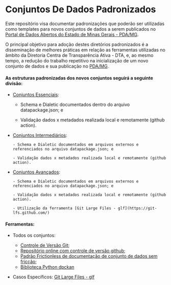 Conjuntos De Dados Padronizados
==

Este repositório visa documentar padronizações que poderão ser utilizadas como templates para novos conjuntos de dados a serem publicados no [Portal de Dados Abertos do Estado de Minas Gerais - PDA/MG](https://dados.mg.gov.br/).

O principal objetivo para adoção destes diretórios padronizados é a disseminação de melhores práticas em relação as ferramentas utilizadas no âmbito da Diretoria Centra de Transparência Ativa - DTA, e, ao mesmo tempo, a redução do trabalho repetitivo na inicialização de um novo conjunto de dados e sua publicação no [PDA/MG](https://dados.mg.gov.br/).

#### As estruturas padronizadas dos novos conjuntos seguirá a seguinte divisão:

- [Conjuntos Essenciais]():

    - Schema e Dialetic documentados dentro do arquivo datapackage.json; e

    - Validação dados x metadados realizada local e remotamente (github action).

- [Conjuntos Intermediários]():

      - Schema e Dialetic documentados em arquivos externos e referenciados no arquivo datapackage.json; e

      - Validação dados x metadados realizada local e remotamente (github action).

- [Conjuntos Avançados]():

      - Schema e Dialetic documentados em arquivos externos e referenciados no arquivo datapackage.json; e

      - Validação dados x metadados realizada local e remotamente (github action).

      - Utilização da ferramenta [Git Large Files - glf](https://git-lfs.github.com/)

#### Ferramentas:

- Todos os conjuntos:
    - [Controle de Versão Git](https://git-scm.com/);
    - [Repositório online com controle de versão github](https://github.com/);
    - [Padrão Frictionless de documentação de conjunto de dados sem fricção](https://frictionlessdata.io/);
    - [Biblioteca Python dpckan](https://pypi.org/project/dpckan/)

- Casos Específicos:
    [Git Large Files - glf](https://git-lfs.github.com/)

